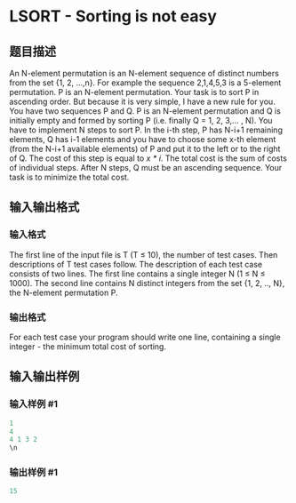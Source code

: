 # LSORT - Sorting is not easy

## 题目描述

 An N-element permutation is an N-element sequence of distinct numbers from the set {1, 2, ...,n}. For example the sequence 2,1,4,5,3 is a 5-element permutation. P is an N-element permutation. Your task is to sort P in ascending order. But because it is very simple, I have a new rule for you. You have two sequences P and Q. P is an N-element permutation and Q is initially empty and formed by sorting P (i.e. finally Q = 1, 2, 3,... , N). You have to implement N steps to sort P. In the i-th step, P has N-i+1 remaining elements, Q has i-1 elements and you have to choose some x-th element (from the N-i+1 available elements) of P and put it to the left or to the right of Q. The cost of this step is equal to _x \* i_. The total cost is the sum of costs of individual steps. After N steps, Q must be an ascending sequence. Your task is to minimize the total cost.

## 输入输出格式

### 输入格式

 The first line of the input file is T (T ≤ 10), the number of test cases. Then descriptions of T test cases follow. The description of each test case consists of two lines. The first line contains a single integer N (1 ≤ N ≤ 1000). The second line contains N distinct integers from the set {1, 2, .., N}, the N-element permutation P.

### 输出格式

 For each test case your program should write one line, containing a single integer - the minimum total cost of sorting.

## 输入输出样例

### 输入样例 #1

```cpp
1
4
4 1 3 2
\n
```


### 输出样例 #1

```cpp
15
```


